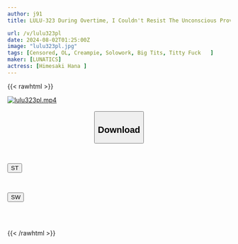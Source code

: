 ```yaml
---
author: j91
title: LULU-323 During Overtime, I Couldn't Resist The Unconscious Provocation Of The Big-breasted Female Accounting Employee Who Was Secretly A Slut, So I Rubbed My Erect Penis Against Her And Sexually Harassed Her, But She Continued To Squirt Even After I Ejaculated, And I Was Defeated By Her Titjob.

url: /v/lulu323pl
date: 2024-08-02T01:25:00Z
image: "lulu323pl.jpg"
tags: [Censored, OL, Creampie, Solowork, Big Tits, Titty Fuck	]
maker: [LUNATICS]
actress: [Himesaki Hana ]
---
```



{{< rawhtml >}}

<div class="video" data-videoid="YD232r1wmvUvkxb">
    <a href="javascript:;">
        <img src="/v/lulu323pl/lulu323pl.jpg" width="WIDTH" height="HEIGHT" alt="lulu323pl.mp4" loading="lazy">
    </a>
</div>

<script type="text/javascript" src="https://j91.asia/asset/on-demand-st.js"></script>

<br>
  <link rel="stylesheet" href="https://j91.asia/asset/bs5.css">
  
  <center>
  <button class="btn btn-primary" type="button" data-bs-toggle="collapse" data-bs-target=".multi-collapse" aria-expanded="false" aria-controls="multiCollapseExample1 multiCollapseExample2"><h2>Download</h2></button></center>
</p>
<div class="row">
  <div class="col">
    <div class="collapse multi-collapse" id="multiCollapseExample1">
      <div class="card card-body">
	      	      <br>
<div class="buttons">  
<p><a href="/v/lulu323pl/st.html" target="_blank"><button class="btn-hover color-3"><i class="fa fa-download"></i> ST</button></a></p></div>
    </div>
  </div>
</div>
  <div class="col">
    <div class="collapse multi-collapse" id="multiCollapseExample2">
      <div class="card card-body">
	      <br>
<div class="buttons">
<p><a href="/v/lulu323pl/sw.html" target="_blank"><button class="btn-hover color-2"><i class="fa fa-download"></i> SW</button></a></p></div>
<br><br>
      </div>
    </div>
  </div>
</div>

{{< /rawhtml >}}